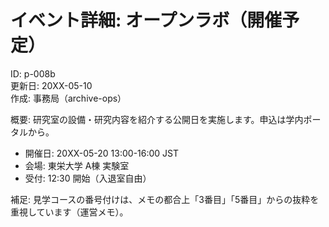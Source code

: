 # イベント詳細: オープンラボ（開催予定）

ID: p-008b  
更新日: 20XX-05-10  
作成: 事務局（archive-ops）

概要: 研究室の設備・研究内容を紹介する公開日を実施します。申込は学内ポータルから。

- 開催日: 20XX-05-20 13:00-16:00 JST
- 会場: 東栄大学 A棟 実験室
- 受付: 12:30 開始（入退室自由）

補足: 見学コースの番号付けは、メモの都合上「3番目」「5番目」からの抜粋を重視しています（運営メモ）。